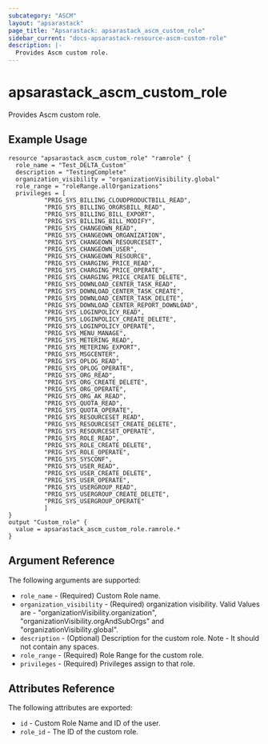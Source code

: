 ```yaml
---
subcategory: "ASCM"
layout: "apsarastack"
page_title: "Apsarastack: apsarastack_ascm_custom_role"
sidebar_current: "docs-apsarastack-resource-ascm-custom-role"
description: |-
  Provides Ascm custom role.
---
```


# apsarastack\_ascm_custom_role

Provides Ascm custom role.

## Example Usage

```
resource "apsarastack_ascm_custom_role" "ramrole" {
  role_name = "Test_DELTA_Custom"
  description = "TestingComplete"
  organization_visibility = "organizationVisibility.global"
  role_range = "roleRange.allOrganizations"
  privileges = [
          "PRIG_SYS_BILLING_CLOUDPRODUCTBILL_READ",
          "PRIG_SYS_BILLING_ORGRSBILL_READ",
          "PRIG_SYS_BILLING_BILL_EXPORT",
          "PRIG_SYS_BILLING_BILL_MODIFY",
          "PRIG_SYS_CHANGEOWN_READ",
          "PRIG_SYS_CHANGEOWN_ORGANIZATION",
          "PRIG_SYS_CHANGEOWN_RESOURCESET",
          "PRIG_SYS_CHANGEOWN_USER",
          "PRIG_SYS_CHANGEOWN_RESOURCE",
          "PRIG_SYS_CHARGING_PRICE_READ",
          "PRIG_SYS_CHARGING_PRICE_OPERATE",
          "PRIG_SYS_CHARGING_PRICE_CREATE_DELETE",
          "PRIG_SYS_DOWNLOAD_CENTER_TASK_READ",
          "PRIG_SYS_DOWNLOAD_CENTER_TASK_CREATE",
          "PRIG_SYS_DOWNLOAD_CENTER_TASK_DELETE",
          "PRIG_SYS_DOWNLOAD_CENTER_REPORT_DOWNLOAD",
          "PRIG_SYS_LOGINPOLICY_READ",
          "PRIG_SYS_LOGINPOLICY_CREATE_DELETE",
          "PRIG_SYS_LOGINPOLICY_OPERATE",
          "PRIG_SYS_MENU_MANAGE",
          "PRIG_SYS_METERING_READ",
          "PRIG_SYS_METERING_EXPORT",
          "PRIG_SYS_MSGCENTER",
          "PRIG_SYS_OPLOG_READ",
          "PRIG_SYS_OPLOG_OPERATE",
          "PRIG_SYS_ORG_READ",
          "PRIG_SYS_ORG_CREATE_DELETE",
          "PRIG_SYS_ORG_OPERATE",
          "PRIG_SYS_ORG_AK_READ",
          "PRIG_SYS_QUOTA_READ",
          "PRIG_SYS_QUOTA_OPERATE",
          "PRIG_SYS_RESOURCESET_READ",
          "PRIG_SYS_RESOURCESET_CREATE_DELETE",
          "PRIG_SYS_RESOURCESET_OPERATE",
          "PRIG_SYS_ROLE_READ",
          "PRIG_SYS_ROLE_CREATE_DELETE",
          "PRIG_SYS_ROLE_OPERATE",
          "PRIG_SYS_SYSCONF",
          "PRIG_SYS_USER_READ",
          "PRIG_SYS_USER_CREATE_DELETE",
          "PRIG_SYS_USER_OPERATE",
          "PRIG_SYS_USERGROUP_READ",
          "PRIG_SYS_USERGROUP_CREATE_DELETE",
          "PRIG_SYS_USERGROUP_OPERATE"
          ]
}
output "Custom_role" {
  value = apsarastack_ascm_custom_role.ramrole.*
}
```
## Argument Reference

The following arguments are supported:

* `role_name` - (Required) Custom Role name. 
* `organization_visibility` - (Required) organization visibility. Valid Values are - "organizationVisibility.organization", "organizationVisibility.orgAndSubOrgs" and "organizationVisibility.global".
* `description` - (Optional) Description for the custom role. Note - It should not contain any spaces.
* `role_range` - (Required) Role Range for the custom role.
* `privileges` - (Required) Privileges assign to that role. 

## Attributes Reference

The following attributes are exported:

* `id` - Custom Role Name and ID of the user.
* `role_id` - The ID of the custom role.